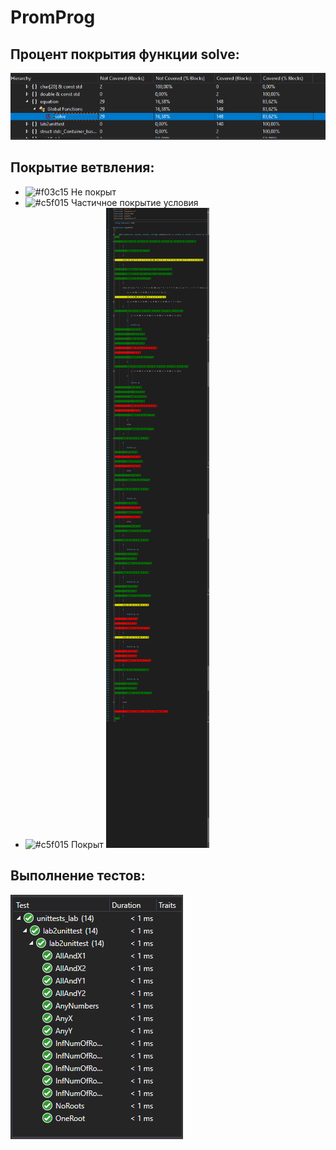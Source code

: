 # PromProg

## Процент покрытия функции solve:
![coverage](coverage_percent.png)

## Покрытие ветвления:

* ![#f03c15](https://via.placeholder.com/15/f03c15/000000?text=+) Не покрыт
* ![#c5f015](https://via.placeholder.com/15/FFFF00/000000?text=+) Частичное покрытие условия
* ![#c5f015](https://via.placeholder.com/15/c5f015/000000?text=+) Покрыт
![coverage](coverage.png)

## Выполнение тестов:

![tests](tests.png)
